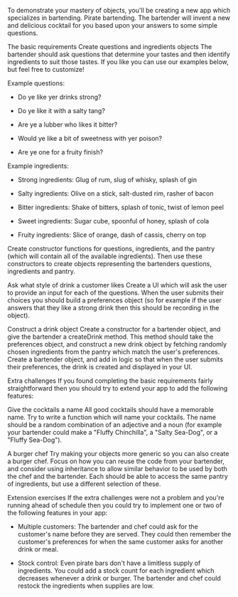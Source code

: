 To demonstrate your mastery of objects, you'll be creating a new app which specializes in bartending. Pirate bartending. The bartender will invent a new and delicious cocktail for you based upon your answers to some simple questions.

The basic requirements
Create questions and ingredients objects
The bartender should ask questions that determine your tastes and then identify ingredients to suit those tastes. If you like you can use our examples below, but feel free to customize!

Example questions:

- Do ye like yer drinks strong?

- Do ye like it with a salty tang?

- Are ye a lubber who likes it bitter?

- Would ye like a bit of sweetness with yer poison?

- Are ye one for a fruity finish?

Example ingredients:

- Strong ingredients: Glug of rum, slug of whisky, splash of gin

- Salty ingredients: Olive on a stick, salt-dusted rim, rasher of bacon

- Bitter ingredients: Shake of bitters, splash of tonic, twist of lemon peel

- Sweet ingredients: Sugar cube, spoonful of honey, splash of cola

- Fruity ingredients: Slice of orange, dash of cassis, cherry on top

Create constructor functions for questions, ingredients, and the pantry (which will contain all of the available ingredients). Then use these constructors to create objects representing the bartenders questions, ingredients and pantry.

Ask what style of drink a customer likes
Create a UI which will ask the user to provide an input for each of the questions. When the user submits their choices you should build a preferences object (so for example if the user answers that they like a strong drink then this should be recording in the object).

Construct a drink object
Create a constructor for a bartender object, and give the bartender a createDrink method. This method should take the preferences object, and construct a new drink object by fetching randomly chosen ingredients from the pantry which match the user's preferences. Create a bartender object, and add in logic so that when the user submits their preferences, the drink is created and displayed in your UI.

Extra challenges
If you found completing the basic requirements fairly straightforward then you should try to extend your app to add the following features:

Give the cocktails a name
All good cocktails should have a memorable name. Try to write a function which will name your cocktails. The name should be a random combination of an adjective and a noun (for example your bartender could make a "Fluffy Chinchilla", a "Salty Sea-Dog", or a "Fluffy Sea-Dog").

A burger chef
Try making your objects more generic so you can also create a burger chef. Focus on how you can reuse the code from your bartender, and consider using inheritance to allow similar behavior to be used by both the chef and the bartender. Each should be able to access the same pantry of ingredients, but use a different selection of these.

Extension exercises
If the extra challenges were not a problem and you're running ahead of schedule then you could try to implement one or two of the following features in your app:

- Multiple customers: The bartender and chef could ask for the customer's name before they are served. They could then remember the customer's preferences for when the same customer asks for another drink or meal.

- Stock control: Even pirate bars don't have a limitless supply of ingredients. You could add a stock count for each ingredient which decreases whenever a drink or burger. The bartender and chef could restock the ingredients when supplies are low.
